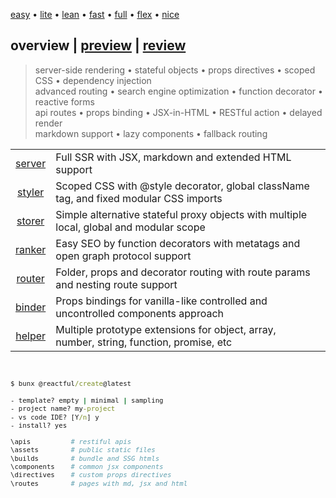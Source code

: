 <script src='./overview.js'></script>
<style>@import url(./overview.css);</style>

<article overview>
<section menu center menu-top>
   
   [easy](# 'vanilla-like low learning-curve') 
   • [lite](#) 
   • [lean](#) 
   • [fast](#) 
   • [full](#) 
   • [flex](#) 
   • [nice](#)

</section>

# **overview** | <a href='#' onclick='goto("./preview.html")'>preview</a> | <a href='#'>review</a>

> server-side rendering • stateful objects • props directives • scoped CSS • dependency injection<br/>advanced routing • search engine optimization • function decorator • reactive forms<br/>api routes • props binding • JSX-in-HTML • RESTful action • delayed render<br/>markdown support • lazy components • fallback routing

<style>
   [specs] tr td:nth-of-type(3) { zoom:0.9; line-height:15px; }
</style>

<section specs>

|  | | |
|:-:|-|-|
| <a href='#' onclick='goto("./preview.html#server")'>server</a> | Full SSR with JSX, markdown and extended HTML support |
| <a href='#' onclick='goto("./preview.html#styler")'>styler</a> | Scoped CSS with @style decorator, global className tag, and fixed modular CSS imports | 
| <a href='#' onclick='goto("./preview.html#storer")'>storer</a> | Simple alternative stateful proxy objects with multiple local, global and modular scope | 
| <a href='#' onclick='goto("./preview.html#ranker")'>ranker</a> | Easy SEO by function decorators with metatags and open graph protocol support |
| <a href='#' onclick='goto("./preview.html#router")'>router</a> | Folder, props and decorator routing with route params and nesting route support |
| <a href='#' onclick='goto("./preview.html#binder")'>binder</a> | Props bindings for vanilla-like controlled and uncontrolled components approach | 
| <a href='#' onclick='goto("./preview.html#helper")'>helper</a> | Multiple prototype extensions for object, array, number, string, function, promise, etc  | 

<br/>

<aside cols='4:5' style='zoom:0.9'>

```cmd
$ bunx @reactful/create@latest

- template? empty | minimal | sampling
- project name? my-project
- vs code IDE? [Y/n] y
- install? yes
```

```bash
\apis          # restiful apis      
\assets        # public static files
\builds        # bundle and SSG htmls
\components    # common jsx components
\directives    # custom props directives
\routes        # pages with md, jsx and html
```

</section>
</article>

<br/>